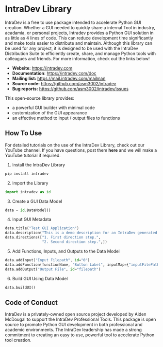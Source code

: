 # IntraDev Library

IntraDev is a free to use package intended to accelerate Python GUI creation. Whether a GUI needed to quickly share a internal Tool in industry, acadamia, or personal projects, Intradev provides a Python GUI solution in as little as 4 lines of code.  This can reduce development time significantly and make tools easier to distribute and maintain.  Although this library can be used for any project, it is designed to be used with the IntraDev Distribution Suite to efficiently create, share, and manage Python tools with colleagues and friends.  For more information, check out the links below!

- **Website:** https://intradev.com
- **Documentation:** https://intradev.com/doc
- **Mailing list:** https://mail.intradev.com/mailman
- **Source code:** https://github.com/asm3002/intradev
- **Bug reports:** https://github.com/asm3002/intradev/issues

This open-source library provides:

- a powerful GUI builder with minimal code
- customization of the GUI appearance
- an effective method to input / output files to functions

How To Use
----------------------
For detailed tutorials on the use of the IntraDev Library, check out our YouTube channel.
If you have questions, post them **here** and we will make a YouTube tutorial if required.

1. Install the IntraDev Library
```bash
pip install intradev
```
2. Import the Library
```python
import intradev as id
```
3. Create a GUI Data Model
```python
data = id.DataModel()
```
4. Input GUI Metadata
```python
data.title("Test GUI Application")
data.description("This is a demo description for an IntraDev generated GUI!")
data.directions(["1. First direction step.",
                 "2. Second direction step.",])
```
5. Add Functions, Inputs, and Outputs to the Data Model
```python
data.addInput("Input Filepath", id="0")
data.addFunction(functionName, "Button Label", inputMap={"inputFilePath": "0"}, outputIDs=["filepath"])
data.addOutput("Output File", id="filepath")
```
6. Build GUI Using Data Model
```python
data.buildUI()
```

Code of Conduct
----------------------

IntraDev is a privately-owned open source project developed by Aiden McDougal to support
the IntraDev Professional Tools. This package is open source to promote Python GUI development
in both professional and academic environments. The IntraDev leadership has made a strong
commitment to creating an easy to use, powerful tool to accelerate Python tool creation. 

